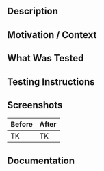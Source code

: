 ## Description
<!-- Describe your changes in detail. -->
<!-- The sections suggested are intended to make drafting PRs easier, but are only suggestions! -->

## Motivation / Context
<!-- Why is this change required? What problem does it solve? -->
<!-- If it fixes or is related to an open issue, link to the issue here. -->

## What Was Tested
<!-- Describe what you tested as a result of your changes. -->

## Testing Instructions
<!-- How a reviewer can test your changes? -->
<!-- Provide links and specific instructions as needed. -->

## Screenshots
<!-- Would including screenshots be helpful to the reviewer? -->

| Before | After |
|---|---|
| TK | TK |

## Documentation
<!-- Do any of the changes warrant documentation updates? -->
